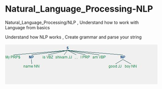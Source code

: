 # Natural_Language_Processing-NLP
Natural_Language_Processing/NLP , Understand how to work with Language from basics


Understand how NLP works , Create grammar and parse your string

![alt text](parser1.JPG)
